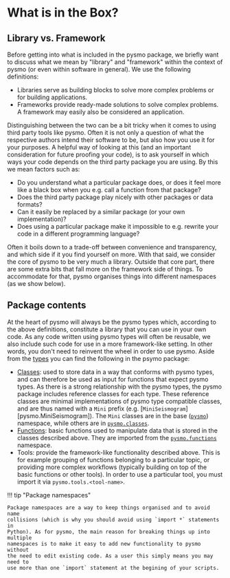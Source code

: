 # What is in the Box?

## Library vs. Framework

Before getting into what is included in the pysmo package, we briefly want to
discuss what we mean by "library" and "framework" within the context of pysmo
(or even within software in general). We use the following definitions:

- Libraries serve as building blocks to solve more complex problems or
  for building applications.
- Frameworks provide ready-made solutions to solve complex problems. A
  framework may easily also be considered an application.

Distinguishing between the two can be a bit tricky when it comes to using third
party tools like pysmo. Often it is not only a question of what the respective
authors intend their software to be, but also how you use it for your purposes.
A helpful way of looking at this (and an important consideration for future
proofing your code), is to ask yourself in which ways your code depends on the
third party package you are using. By this we mean factors such as:

- Do you understand what a particular package does, or does it feel more like
  a black box when you e.g. call a function from that package?
- Does the third party package play nicely with other packages or data formats?
- Can it easily be replaced by a similar package (or your own implementation)?
- Does using a particular package make it impossible to e.g. rewrite your
  code in a different programming language?

Often it boils down to a trade-off between convenience and transparency, and
which side if it you find yourself on more. With that said, we consider the
core of pysmo to be very much a library. Outside that core part, there are some
extra bits that fall more on the framework side of things. To accommodate for
that, pysmo organises things into different namespaces (as we show below).

## Package contents

At the heart of pysmo will always be the pysmo types which, according to the
above definitions, constitute a library that you can use in your own code. As
any code written using pysmo types will often be reusable, we also include such
code for use in a more framework-like setting. In other words, you don't need
to reinvent the wheel in order to use pysmo. Aside from the [types](./types.md)
you can find the following in the psymo package:

- [Classes](./classes.md): used to store data in a way that conforms
  with pysmo types, and can therefore be used as input for functions that
  expect pysmo types. As there is a strong relationship with the pysmo types,
  the pysmo package includes reference classes for each type. These reference
  classes are minimal implementations of pysmo type compatible classes, and are
  thus named with a `Mini` prefix
  (e.g. [`MiniSeismogram`][pysmo.MiniSeismogram]). The `Mini` classes are in
  the base ([`pysmo`](../reference/base.md)) namespace, while others are in
  [`pysmo.classes`](../reference/classes.md).
- [Functions](./functions.md): basic functions used to manipulate data that is
  stored in the classes described above. They are imported from the
  [`pysmo.functions`](../reference/functions.md) namespace.
- Tools: provide the framework-like functionality described above.
  This is for example grouping of functions belonging to a particular topic,
  or providing more complex workflows (typically building on top of the
  basic functions or other tools). In order to use a particular tool, you must
  import it via `pysmo.tools.<tool-name>`.

!!! tip "Package namespaces"

    Package namespaces are a way to keep things organised and to avoid name
    collisions (which is why you should avoid using `import *` statements in
    Python). As for pysmo, the main reason for breaking things up into multiple
    namespaces is to make it easy to add new functionality to pysmo without
    the need to edit existing code. As a user this simply means you may need to
    use more than one `import` statement at the begining of your scripts.
